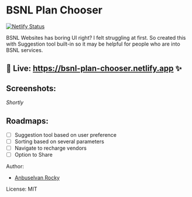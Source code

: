 # BSNL Plan Chooser

[![Netlify Status](https://api.netlify.com/api/v1/badges/307bb114-32d9-4733-bb73-b05213d08aac/deploy-status)](https://app.netlify.com/sites/bsnl-plan-chooser/deploys)

BSNL Websites has boring UI right? I felt struggling at first. So created this with Suggestion tool built-in so it may be helpful for people who are into BSNL services.

## 🎉 Live: https://bsnl-plan-chooser.netlify.app ✨

## Screenshots:

_Shortly_

## Roadmaps:

- [ ] Suggestion tool based on user preference
- [ ] Sorting based on several parameters
- [ ] Navigate to recharge vendors
- [ ] Option to Share

Author:

- [Anbuselvan Rocky](https://facebook.com/anburocky3)

License: MIT
